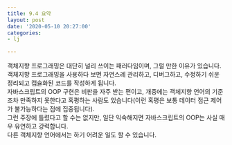 ```yaml
---
title: 9.4 요약
layout: post
date: '2020-05-10 20:27:00'
categories:
- lj

---
```


객체지향 프로그래밍은 대단히 널리 쓰이는 패러다임이며, 그럴 만한 이유가 있습니다.  
객체지향 프로그래밍을 사용하다 보면 자연스레 관리하고, 디버그하고, 수정하기 쉬운 정리되고 캡슐화된 코드를 작성하게 됩니다.  
자바스크립트의 OOP 구현은 비판을 자주 받는 편이고, 개중에는 객체지향 언어의 기준조차 만족하지 못한다고 혹평하는 사람도 있습니다(이런 혹평은 보통 데이터 접근 제어가 불가능하다는 점에 집중됩니다).  
그런 주장에 틀렸다고 할 수는 없지만, 일단 익숙해지면 자바스크립트의 OOP는 사실 매우 유연하고 강력합니다.  
다른 객체지향 언어에서는 하기 어려운 일도 할 수 있습니다.